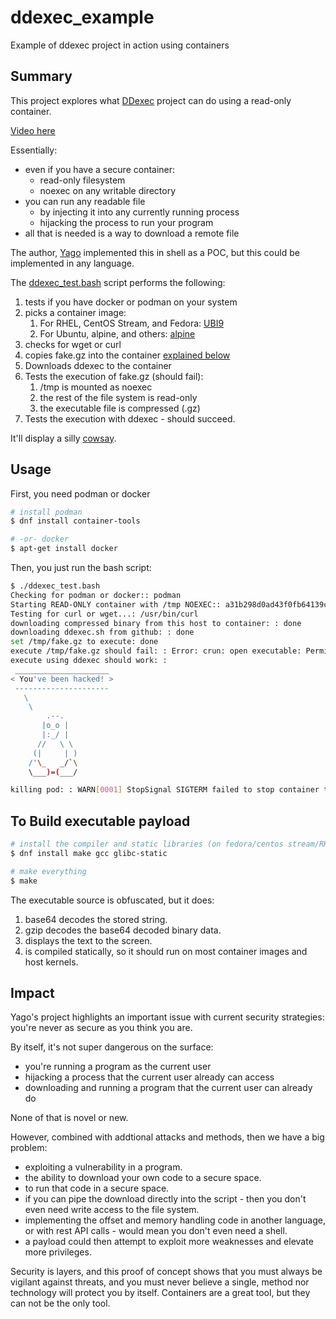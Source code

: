 # ddexec_example
Example of ddexec project in action using containers

## Summary

This project explores what [DDexec][ddexec] project can do using a read-only container.

[Video here][video]

Essentially:

* even if you have a secure container:
    * read-only filesystem
    * noexec on any writable directory
* you can run any readable file
    * by injecting it into any currently running process
    * hijacking the process to run your program
* all that is needed is a way to download a remote file

The author, [Yago][yago] implemented this in shell as a POC, but this could be implemented in any language.

The [ddexec_test.bash](/ddexec_test.bash) script performs the following:

1. tests if you have docker or podman on your system
2. picks a container image:
    1. For RHEL, CentOS Stream, and Fedora: [UBI9][ubi9]
    2. For Ubuntu, alpine, and others: [alpine][alpine]
3. checks for wget or curl
4. copies fake.gz into the container [explained below](#fake_gz)
5. Downloads ddexec to the container
6. Tests the execution of fake.gz (should fail):
    1. /tmp is mounted as noexec
    2. the rest of the file system is read-only
    3. the executable file is compressed (.gz)
7. Tests the execution with ddexec - should succeed.

It'll display a silly [cowsay][cowsay].

[ddexec]: https://github.com/arget13/DDexec
[ubi9]: https://catalog.redhat.com/software/base-images#get-images
[alpine]: https://hub.docker.com/_/alpine
[cowsay]: https://en.wikipedia.org/wiki/Cowsay
[video]: https://youtu.be/7dc29U9DeIE?si=uygWoUGebKTZtZN3
[yago]: https://github.com/arget13

## Usage

First, you need podman or docker

```bash
# install podman
$ dnf install container-tools

# -or- docker
$ apt-get install docker
```

Then, you just run the bash script:

```bash
$ ./ddexec_test.bash
Checking for podman or docker:: podman
Starting READ-ONLY container with /tmp NOEXEC:: a31b298d0ad43f0fb64139cac8a314ac2bd0795e53bc5579a35ae22773f13d04
Testing for curl or wget...: /usr/bin/curl
downloading compressed binary from this host to container: : done
downloading ddexec.sh from github: : done
set /tmp/fake.gz to execute: done
execute /tmp/fake.gz should fail: : Error: crun: open executable: Permission denied: OCI permission denied
execute using ddexec should work: :
 _____________________
< You've been hacked! >
 ---------------------
   \
    \
        .--.
       |o_o |
       |:_/ |
      //   \ \
     (|     | )
    /'\_   _/`\
    \___)=(___/

killing pod: : WARN[0001] StopSignal SIGTERM failed to stop container test in 1 seconds, resorting to SIGKILL
```

## To Build executable payload

```bash
# install the compiler and static libraries (on fedora/centos stream/RHEL)
$ dnf install make gcc glibc-static

# make everything
$ make
```

The executable source is obfuscated, but it does:

1. base64 decodes the stored string.
2. gzip decodes the base64 decoded binary data.
3. displays the text to the screen.
4. is compiled statically, so it should run on most container images and host kernels.

## Impact

Yago's project highlights an important issue with current security strategies: you're never as secure as you think you are.

By itself, it's not super dangerous on the surface:

* you're running a program as the current user
* hijacking a process that the current user already can access
* downloading and running a program that the current user can already do

None of that is novel or new.

However, combined with addtional attacks and methods, then we have a big problem:

* exploiting a vulnerability in a program.
* the ability to download your own code to a secure space.
* to run that code in a secure space.
* if you can pipe the download directly into the script - then you don't even need write access to the file system.
* implementing the offset and memory handling code in another language, or with rest API calls - would mean you don't even need a shell.
* a payload could then attempt to exploit more weaknesses and elevate more privileges.

Security is layers, and this proof of concept shows that you must always be vigilant against threats, and you must never believe a single, method nor technology will protect you by itself. Containers are a great tool, but they can not be the only tool.
